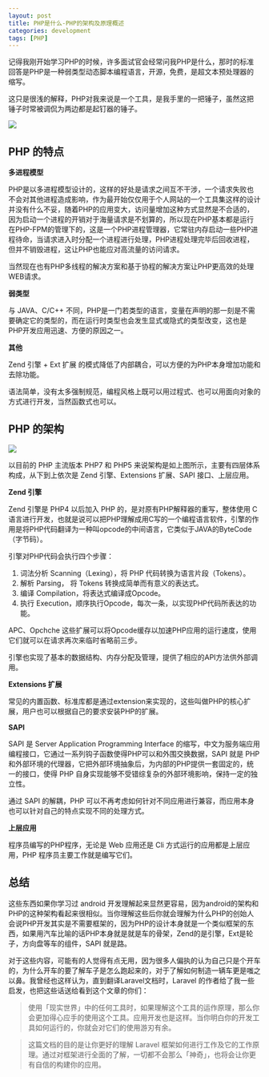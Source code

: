 ```yaml
---
layout: post
title: PHP是什么-PHP的架构及原理概述
categories: development
tags: [PHP]
---
```


记得我刚开始学习PHP的时候，许多面试官会经常问我PHP是什么，那时的标准回答是PHP是一种弱类型动态脚本编程语言，开源，免费，是超文本预处理器的缩写。

这只是很浅的解释，PHP对我来说是一个工具，是我手里的一把锤子，虽然这把锤子时常被调侃为两边都是起钉器的锤子。

![](http://img.m2ez.com/15195409815276.jpg)

## PHP 的特点

**多进程模型**

PHP是以多进程模型设计的，这样的好处是请求之间互不干涉，一个请求失败也不会对其他进程造成影响，作为最开始仅仅用于个人网站的一个工具集这样的设计并没有什么不妥，随着PHP的应用变大，访问量增加这种方式显然是不合适的，因为启动一个进程的开销对于海量请求是不划算的，所以现在PHP基本都是运行在PHP-FPM的管理下的，这是一个PHP进程管理器，它常驻内存启动一些PHP进程待命，当请求进入时分配一个进程进行处理，PHP进程处理完毕后回收进程，但并不销毁进程，这让PHP也能应对高流量的访问请求。

当然现在也有PHP多线程的解决方案和基于协程的解决方案让PHP更高效的处理WEB请求。

**弱类型**

与 JAVA、C/C++ 不同，PHP是一门若类型的语言，变量在声明的那一刻是不需要确定它的类型的，而在运行时类型也会发生显式或隐式的类型改变，这也是PHP开发应用迅速、方便的原因之一。

**其他**

Zend 引擎 + Ext 扩展 的模式降低了内部耦合，可以方便的为PHP本身增加功能和去除功能。

语法简单，没有太多强制规范，编程风格上既可以用过程式、也可以用面向对象的方式进行开发，当然函数式也可以。

## PHP 的架构

![](http://img.m2ez.com/15195422629760.jpg)

以目前的 PHP 主流版本 PHP7 和 PHP5 来说架构是如上图所示，主要有四层体系构成，从下到上依次是 Zend 引擎、Extensions 扩展、SAPI 接口、上层应用。

**Zend 引擎**

Zend 引擎是 PHP4 以后加入 PHP 的，是对原有PHP解释器的重写，整体使用 C 语言进行开发，也就是说可以把PHP理解成用C写的一个编程语言软件，引擎的作用是将PHP代码翻译为一种叫opcode的中间语言，它类似于JAVA的ByteCode（字节码）。

引擎对PHP代码会执行四个步骤：

1. 词法分析 Scanning（Lexing），将 PHP 代码转换为语言片段（Tokens）。
2. 解析 Parsing， 将 Tokens 转换成简单而有意义的表达式。
3. 编译 Compilation，将表达式编译成Opcode。
4. 执行 Execution，顺序执行Opcode，每次一条，以实现PHP代码所表达的功能。

APC、Opchche 这些扩展可以将Opcode缓存以加速PHP应用的运行速度，使用它们就可以在请求再次来临时省略前三步。

引擎也实现了基本的数据结构、内存分配及管理，提供了相应的API方法供外部调用。

**Extensions 扩展**

常见的内置函数、标准库都是通过extension来实现的，这些叫做PHP的核心扩展，用户也可以根据自己的要求安装PHP的扩展。

**SAPI**

SAPI 是 Server Application Programming Interface 的缩写，中文为服务端应用编程接口，它通过一系列钩子函数使得PHP可以和外围交换数据，SAPI 就是 PHP 和外部环境的代理器，它把外部环境抽象后，为内部的PHP提供一套固定的，统一的接口，使得 PHP 自身实现能够不受错综复杂的外部环境影响，保持一定的独立性。

通过 SAPI 的解耦，PHP 可以不再考虑如何针对不同应用进行兼容，而应用本身也可以针对自己的特点实现不同的处理方式。

**上层应用**

程序员编写的PHP程序，无论是 Web 应用还是 Cli 方式运行的应用都是上层应用，PHP 程序员主要工作就是编写它们。

## 总结

这些东西如果你学习过 android 开发理解起来显然更容易，因为android的架构和PHP的这种架构看起来很相似。当你理解这些后你就会理解为什么PHP的创始人会说PHP开发其实是不需要框架的，因为PHP的设计本身就是一个类似框架的东西，如果用汽车比喻的话PHP本身就是就是车的骨架，Zend的是引擎，Ext是轮子，方向盘等车的组件，SAPI 就是路。

对于这些内容，可能有的人觉得有点无用，因为很多人偏执的认为自己只是个开车的，为什么开车的要了解车子是怎么跑起来的，对于了解如何制造一辆车更是嗤之以鼻。我曾经也这样认为，直到翻译Laravel文档时，Laravel 的作者给了我一些启发，也把这些话送给看到这个文章的你们：

> 使用「现实世界」中的任何工具时，如果理解这个工具的运作原理，那么你会更加得心应手的使用这个工具。应用开发也是这样。当你明白你的开发工具如何运行的，你就会对它们的使用游刃有余。

> 这篇文档的目的是让你更好的理解 Laravel 框架如何进行工作及它的工作原理。通过对框架进行全面的了解，一切都不会那么「神奇」，也将会让你更有自信的构建你的应用。


